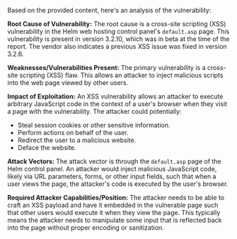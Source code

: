 Based on the provided content, here's an analysis of the vulnerability:

**Root Cause of Vulnerability:**
The root cause is a cross-site scripting (XSS) vulnerability in the Helm web hosting control panel's `default.asp` page. This vulnerability is present in version 3.2.10, which was in beta at the time of the report. The vendor also indicates a previous XSS issue was fixed in version 3.2.6.

**Weaknesses/Vulnerabilities Present:**
The primary vulnerability is a cross-site scripting (XSS) flaw. This allows an attacker to inject malicious scripts into the web page viewed by other users.

**Impact of Exploitation:**
An XSS vulnerability allows an attacker to execute arbitrary JavaScript code in the context of a user's browser when they visit a page with the vulnerability. The attacker could potentially:

*   Steal session cookies or other sensitive information.
*   Perform actions on behalf of the user.
*   Redirect the user to a malicious website.
*   Deface the website.

**Attack Vectors:**
The attack vector is through the `default.asp` page of the Helm control panel. An attacker would inject malicious JavaScript code, likely via URL parameters, forms, or other input fields, such that when a user views the page, the attacker's code is executed by the user's browser.

**Required Attacker Capabilities/Position:**
The attacker needs to be able to craft an XSS payload and have it embedded in the vulnerable page such that other users would execute it when they view the page. This typically means the attacker needs to manipulate some input that is reflected back into the page without proper encoding or sanitization.